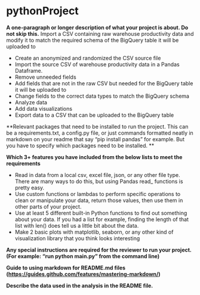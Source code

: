 # pythonProject
**A one-paragraph or longer description of what your project is about. Do not skip this.**
Import a CSV containing raw warehouse productivity data and modify it to match the required schema of the BigQuery table it will be uploaded to
- Create an anonymized and randomized the CSV source file
- Import the source CSV of warehouse productivity data in a Pandas Dataframe. 
- Remove unneeded fields
- Add fields that are not in the raw CSV but needed for the BigQuery table it will be uploaded to
- Change fields to the correct data types to match the BigQuery schema
- Analyze data
- Add data visualizations
- Export data to a CSV that can be uploaded to the BigQuery table

**Relevant packages that need to be installed to run the project. This can be a requirements.txt, a config.py file, or just commands formatted neatly in markdown on your readme that say “pip install pandas” for example. But you have to specify which packages need to be installed. **

**Which 3+ features you have included from the below lists to meet the requirements**
- Read in data from a local csv, excel file, json, or any other file type. There are many ways to do this, but using Pandas read_ functions is pretty easy.
- Use custom functions or lambdas to perform specific operations to clean or manipulate your data, return those values, then use them in other parts of your project.
- Use at least 5 different built-in Python functions to find out something about your data. If you had a list for example, finding the length of that list with len(<list>) does tell us a little bit about the data. 
- Make 2 basic plots with matplotlib, seaborn, or any other kind of visualization library that you think looks interesting
  
**Any special instructions are required for the reviewer to run your project. (For example: “run python main.py” from the command line)**
  
**Guide to using markdown for README.md files (https://guides.github.com/features/mastering-markdown/)**
  
**Describe the data used in the analysis in the README file.**
